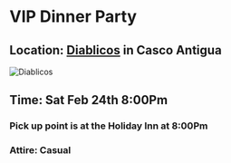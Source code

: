 # VIP Dinner Party

## Location: [Diablicos](http://www.diablicospanama.com/articulo-menu) in Casco Antigua

![Diablicos](https://github.com/PanaFintech/pty-glass-sched/blob/master/Diablicos.jpg)

## Time: Sat Feb 24th 8:00Pm 

### Pick up point is at the Holiday Inn at 8:00Pm

### Attire: Casual
